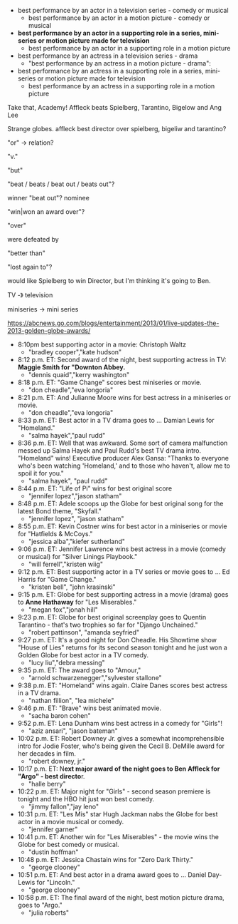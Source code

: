 - best performance by an actor in a television series - comedy or musical
    - best performance by an actor in a motion picture - comedy or musical
- **best performance by an actor in a supporting role in a series, mini-series or motion picture made for television**
    - best performance by an actor in a supporting role in a motion picture
- best performance by an actress in a television series - drama
    - "best performance by an actress in a motion picture - drama":
- best performance by an actress in a supporting role in a series, mini-series or motion picture made for television
    - best performance by an actress in a supporting role in a motion picture



Take that, Academy! Affleck beats Spielberg, Tarantino, Bigelow and Ang Lee

Strange globes. affleck best director over spielberg, bigeliw and tarantino?



"or" -> relation?

"v."

"but"

"beat / beats / beat out / beats out"?

winner "beat out"? nominee

"win|won an award over"?

"over"

were defeated by



"better than"

"lost again to"?





would like Spielberg to win Director, but I'm thinking it's going to Ben.



TV -》 television

miniseries -> mini series

https://abcnews.go.com/blogs/entertainment/2013/01/live-updates-the-2013-golden-globe-awards/

- 8:10pm best supporting actor in a movie: Christoph Waltz
    - "bradley cooper","kate hudson"
- 8:12 p.m. ET: Second award of the night, best supporting actress in TV: **Maggie Smith for "Downton Abbey.**
    - "dennis quaid","kerry washington"
- 8:18 p.m. ET: "Game Change" scores best miniseries or movie.
    - "don cheadle","eva longoria"
- 8:21 p.m. ET: And Julianne Moore wins for best actress in a miniseries or movie.
    - "don cheadle","eva longoria"
- 8:33 p.m. ET: Best actor in a TV drama goes to … Damian Lewis for "Homeland."
    - "salma hayek","paul rudd"
- 8:36 p.m. ET: Well that was awkward. Some sort of camera malfunction messed up Salma Hayek and Paul Rudd's best TV drama intro. "Homeland" wins! Executive producer Alex Gansa: "Thanks to everyone who's been watching 'Homeland,' and to those who haven't, allow me to spoil it for you."
    - "salma hayek", "paul rudd"
- 8:44 p.m. ET: "Life of Pi" wins for best original score
    - "jennifer lopez","jason statham"
- 8:48 p.m. ET: Adele scoops up the Globe for best original song for the latest Bond theme, "Skyfall."
    - "jennifer lopez", "jason statham"
- 8:55 p.m. ET: Kevin Costner wins for best actor in a miniseries or movie for "Hatfields & McCoys."
    - "jessica alba","kiefer sutherland"
- 9:06 p.m. ET: Jennifer Lawrence wins best actress in a movie (comedy or musical) for "Silver Linings Playbook."
    - "will ferrell","kristen wiig"
- 9:12 p.m. ET: Best supporting actor in a TV series or movie goes to … Ed Harris for "Game Change."
    - "kristen bell", "john krasinski"
- 9:15 p.m. ET: Globe for best supporting actress in a movie (drama) goes to **Anne Hathaway** for "Les Miserables."
    - "megan fox","jonah hill"
- 9:23 p.m. ET: Globe for best original screenplay goes to Quentin Tarantino - that's two trophies so far for "Django Unchained."
    - "robert pattinson", "amanda seyfried"
- 9:27 p.m. ET: It's a good night for Don Cheadle. His Showtime show "House of Lies" returns for its second season tonight and he just won a Golden Globe for best actor in a TV comedy.
    - "lucy liu","debra messing"
- 9:35 p.m. ET: The award goes to "Amour," 
    - "arnold schwarzenegger","sylvester stallone"
- 9:38 p.m. ET: "Homeland" wins again. Claire Danes scores best actress in a TV drama.
    - "nathan fillion", "lea michele"
- 9:46 p.m. ET: "Brave" wins best animated movie.
    - "sacha baron cohen"
- 9:52 p.m. ET: Lena Dunham wins best actress in a comedy for "Girls"! 
    - "aziz ansari", "jason bateman"
- 10:02 p.m. ET: Robert Downey Jr. gives a somewhat incomprehensible intro for Jodie Foster, who's being given the Cecil B. DeMille award for her decades in film.
    - "robert downey, jr."
- 10:17 p.m. ET: N**ext major award of the night goes to Ben Affleck for "Argo" - best directo**r.
    - "halle berry"
- 10:22 p.m. ET: Major night for "Girls" - second season premiere is tonight and the HBO hit just won best comedy.
    - "jimmy fallon","jay leno"
- 10:31 p.m. ET: "Les Mis" star Hugh Jackman nabs the Globe for best actor in a movie musical or comedy.
    - "jennifer garner"
- 10:41 p.m. ET: Another win for "Les Miserables" - the movie wins the Globe for best comedy or musical.
    - "dustin hoffman"
- 10:48 p.m. ET: Jessica Chastain wins for "Zero Dark Thirty."
    - "george clooney"
- 10:51 p.m. ET: And best actor in a drama award goes to … Daniel Day-Lewis for "Lincoln."
    - "george clooney"
- 10:58 p.m. ET: The final award of the night, best motion picture drama, goes to "Argo." 
    - "julia roberts"